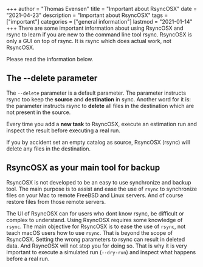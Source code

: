 +++
author = "Thomas Evensen"
title = "Important about RsyncOSX"
date = "2021-04-23"
description = "Important about RsyncOSX"
tags = ["important"]
categories = ["general information"]
lastmod = "2021-01-14"
+++
There are some important information about using RsyncOSX and rsync to learn if you are new to the command line tool rsync. RsyncOSX is only a GUI on top of rsync. It is rsync which does actual work, not RsyncOSX.

Please read the information below.

## The --delete parameter

The `--delete` parameter is a default parameter. The parameter instructs rsync too keep the **source** and **destination** in sync. Another word for it is: the parameter instructs rsync to **delete** all files in the destination which are not present in the source.

Every time you add a **new task** to RsyncOSX, execute an estimation run and inspect the result before executing a real run.

If you by accident set an empty catalog as source, RsyncOSX (rsync) will delete any files in the destination.

## RsyncOSX as your main tool for backup

RsyncOSX is not developed to be an easy to use synchronize and backup tool. The main purpose is to assist and ease the use of `rsync` to synchronize files on your Mac to remote FreeBSD and Linux servers. And of course restore files from those remote servers.

The UI of RsyncOSX can for users who dont know rsync, be difficult or complex to understand. Using RsyncOSX requires some knowledge of `rsync`. The main objective for RsyncOSX is to ease the use of `rsync`, not teach macOS users how to use `rsync`. That is beyond the scope of RsyncOSX. Setting the wrong parameters to rsync can result in deleted data. And RsyncOSX will not stop you for doing so. That is why it is very important to execute a simulated run (`--dry-run`) and inspect what happens before a real run.
